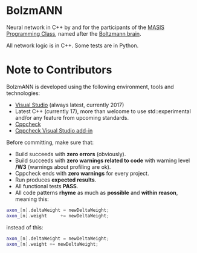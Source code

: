 # BolzmANN
Neural network in C++ by and for the participants of the [MASIS Programming Class](http://www.masisclass.com), named after the [Boltzmann brain](https://en.wikipedia.org/wiki/Boltzmann_brain).

All network logic is in C++. Some tests are in Python.

# Note to Contributors
BolzmANN is developed using the following environment, tools and technologies:
- [Visual Studio](https://www.visualstudio.com/vs/community/) (always latest, currently 2017)
- Latest C++ (currently 17), more than welcome to use std::experimental and/or any feature from upcoming standards.
- [Cppcheck](http://cppcheck.sourceforge.net/)
- [Cppcheck Visual Studio add-in](https://marketplace.visualstudio.com/items?itemName=Alexium.Cppcheckadd-in)

Before committing, make sure that:

- Build succeeds with **zero errors** (obviously).
- Build succeeds with **zero warnings related to code** with warning level **/W3** (warnings about profiling are ok).
- Cppcheck ends with **zero warnings** for every project.
- Run produces **expected results**.
- All functional tests **PASS**.
- All code patterns **rhyme** as much as **possible** and **within reason**, meaning this:
```C++
axon_[n].deltaWeight = newDeltaWeight;
axon_[n].weight     += newDeltaWeight;
```
 instead of this:
```C++
axon_[n].deltaWeight = newDeltaWeight;
axon_[n].weight += newDeltaWeight;
```
  
